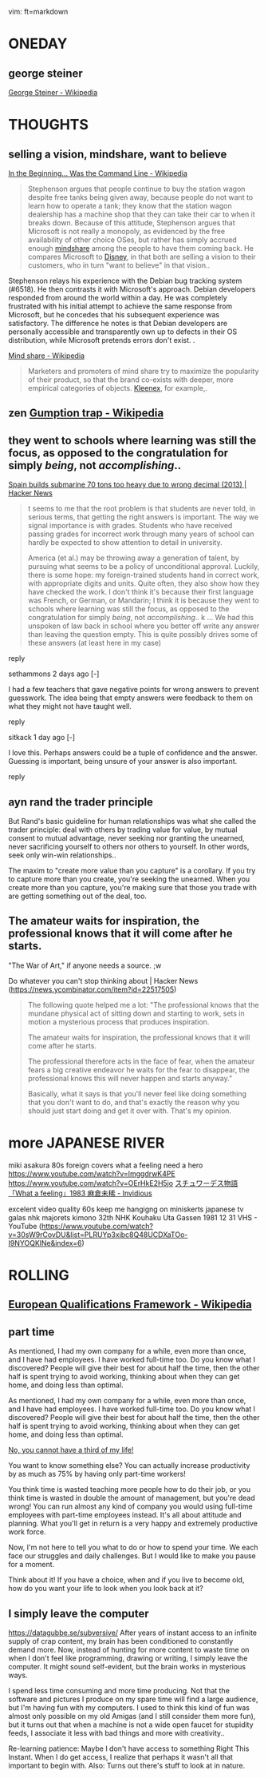 vim: ft=markdown

ONEDAY
====

george steiner
----
[George Steiner - Wikipedia](https://en.wikipedia.org/wiki/George_Steiner)

THOUGHTS
====

selling a vision, mindshare, want to believe
----
[In the Beginning... Was the Command Line - Wikipedia](https://en.wikipedia.org/wiki/In_the_Beginning..._Was_the_Command_Line)

> Stephenson argues that people continue to buy the station wagon
> despite free tanks being given away, because people do not want to
> learn how to operate a tank; they know that the station wagon
> dealership has a machine shop that they can take their car to when it
> breaks down. Because of this attitude, Stephenson argues that
> Microsoft is not really a monopoly, as evidenced by the free
> availability of other choice OSes, but rather has simply accrued
> enough [mindshare](https://en.wikipedia.org/wiki/Mindshare
> "Mindshare") among the people to have them coming back. He compares
> Microsoft to [Disney](https://en.wikipedia.org/wiki/Disney "Disney"),
> in that both are selling a vision to their customers, who in turn
> "want to believe" in that vision..

Stephenson relays his experience with the Debian bug tracking system
(#6518). He then contrasts it with Microsoft's approach. Debian
developers responded from around the world within a day. He was
completely frustrated with his initial attempt to achieve the same
response from Microsoft, but he concedes that his subsequent experience
was satisfactory. The difference he notes is that Debian developers are
personally accessible and transparently own up to defects in their OS
distribution, while Microsoft pretends errors don't exist. .


[Mind share - Wikipedia](https://en.wikipedia.org/wiki/Mind_share)

> Marketers and promoters of mind share try to maximize the popularity
> of their product, so that the brand co-exists with deeper, more
> empirical categories of objects.
> [Kleenex](https://en.wikipedia.org/wiki/Kleenex "Kleenex"), for
> example,.


zen [Gumption trap - Wikipedia](https://en.wikipedia.org/wiki/Gumption_trap)
----



they went to schools where learning was still the focus, as opposed to the congratulation for simply _being_, not _accomplishing_..
-----

[Spain builds submarine 70 tons too heavy due to wrong decimal (2013) | Hacker News](https://news.ycombinator.com/item?id=22394395)

> t seems to me that the root problem is that students are never told, in serious terms, that getting the right answers is important. The way we signal importance is with grades. Students who have received passing grades for incorrect work through many years of school can hardly be expected to show attention to detail in university.
> 
> America (et al.) may be throwing away a generation of talent, by
> pursuing what seems to be a policy of unconditional approval. Luckily,
> there is some hope: my foreign-trained students hand in correct work,
> with appropriate digits and units. Quite often, they also show how
> they have checked the work. I don't think it's because their first
> language was French, or German, or Mandarin; I think it is because
> they went to schools where learning was still the focus, as opposed to
> the congratulation for simply _being_, not _accomplishing_..
k
... We had this unspoken of law back in school where you better off write any answer than leaving the question empty. This is quite possibly drives some of these answers (at least here in my case)

reply
	
	
sethammons 2 days ago [-]

I had a few teachers that gave negative points for wrong answers to prevent guesswork. The idea being that empty answers were feedback to them on what they might not have taught well.

reply
	
	
sitkack 1 day ago [-]

I love this. Perhaps answers could be a tuple of confidence and the answer. Guessing is important, being unsure of your answer is also important.

reply 




ayn rand the trader principle
----

 But Rand's basic guideline for human relationships was what she called
 the trader principle: deal with others by trading value for value, by
 mutual consent to mutual advantage, never seeking nor granting the
 unearned, never sacrificing yourself to others nor others to yourself.
 In other words, seek only win-win relationships..

The maxim to "create more value than you capture" is a corollary. If you try to capture more than you create, you're seeking the unearned. When you create more than you capture, you're making sure that those you trade with are getting something out of the deal, too.


The amateur waits for inspiration, the professional knows that it will come after he starts.
----
 "The War of Art," if anyone needs a source. ;w


Do whatever you can't stop thinking about | Hacker News (https://news.ycombinator.com/item?id=22517505)

> The following quote helped me a lot: "The professional knows that the mundane physical act of sitting down and starting to work, sets in motion a mysterious process that produces inspiration.
> 
> The amateur waits for inspiration, the professional knows that it will come after he starts.
> 
> The professional therefore acts in the face of fear, when the amateur fears a big creative endeavor he waits for the fear to disappear, the professional knows this will never happen and starts anyway."
> 
> Basically, what it says is that you'll never feel like doing something
> that you don't want to do, and that's exactly the reason why you
> should just start doing and get it over with. That's my opinion.

more JAPANESE RIVER
=====

miki asakura 80s foreign covers
what a feeling
need  a hero
https://www.youtube.com/watch?v=ImggdrwK4PE
https://www.youtube.com/watch?v=OErHkE2H5jo
[スチュワーデス物語「What a feeling」1983 麻倉未稀 - Invidious](https://invidio.us/watch?v=KT-54Dh1GKg)


excelent video quality
60s keep me hangigng  on miniskerts
japanese tv galas nhk majorets kimono
32th NHK Kouhaku Uta Gassen 1981 12 31 VHS - YouTube
(https://www.youtube.com/watch?v=30sW9rCovDU&list=PLRUYp3xjbc8Q48UCDXaTOo-I9NYOQKlNe&index=6)

ROLLING
=====


[European Qualifications Framework - Wikipedia](https://en.wikipedia.org/wiki/European_Qualifications_Framework)
-----



part time
-----

As mentioned, I had my own company for a while, even more than once, and I have had employees. I have worked full-time too. Do you know what I discovered? People will give their best for about half the time, then the other half is spent trying to avoid working, thinking about when they can get home, and doing less than optimal.

As mentioned, I had my own company for a while, even more than once, and I have had employees. I have worked full-time too. Do you know what I discovered? People will give their best for about half the time, then the other half is spent trying to avoid working, thinking about when they can get home, and doing less than optimal.

[No, you cannot have a third of my life!](https://unixsheikh.com/articles/no-you-cannot-have-a-third-of-my-life.html)

You want to know something else? You can actually increase productivity by as much as 75% by having only part-time workers!

You think time is wasted teaching more people how to do their job, or you think time is wasted in double the amount of management, but you're dead wrong! You can run almost any kind of company you would using full-time employees with part-time employees instead. It's all about attitude and planning. What you'll get in return is a very happy and extremely productive work force.

Now, I'm not here to tell you what to do or how to spend your time. We each face our struggles and daily challenges. But I would like to make you pause for a moment.

Think about it! If you have a choice, when and if you live to become old, how do you want your life to look when you look back at it?


I simply leave the computer
----
https://datagubbe.se/subversive/
After years of instant access to an infinite supply of crap content, my
brain has been conditioned to constantly demand more. Now, instead of
hunting for more content to waste time on when I don't feel like
programming, drawing or writing, I simply leave the computer. It might
sound self-evident, but the brain works in mysterious ways.


I spend less time consuming and more time producing. Not that the
software and pictures I produce on my spare time will find a large
audience, but I'm having fun with my computers. I used to think this
kind of fun was almost only possible on my old Amigas (and I still
consider them more fun), but it turns out that when a machine is not a
wide open faucet for stupidity feeds, I associate it less with bad
things and more with creativity..

Re-learning patience: Maybe I don't have access to something Right This Instant. When I do get access, I realize that perhaps it wasn't all that important to begin with. Also: Turns out there's stuff to look at in nature.

